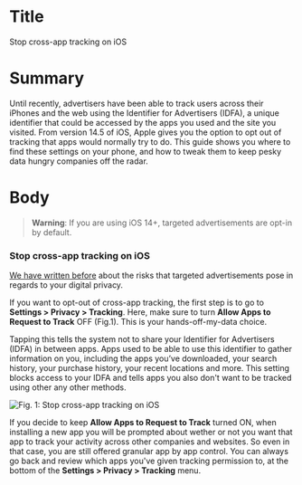 # Title #
Stop cross-app tracking on iOS

# Summary #
Until recently, advertisers have been able to track users across their iPhones and the web using the Identifier for Advertisers (IDFA), a unique identifier that could be accessed by the apps you used and the site you visited. From version 14.5 of iOS, Apple gives you the option to opt out of tracking that apps would normally try to do. This guide shows you where to find these settings on your phone, and how to tweak them to keep pesky data hungry companies off the radar.


# Body #

> **Warning**: If you are using iOS 14+, targeted advertisements are opt-in by default.

### Stop cross-app tracking on iOS ###
[We have written before][1] about the risks that targeted advertisements pose in regards to your digital privacy.

If you want to opt-out of cross-app tracking, the first step is to go to **Settings > Privacy > Tracking**. Here, make sure to turn **Allow Apps to Request to Track** OFF (Fig.1). This is your hands-off-my-data choice.

Tapping this tells the system not to share your Identifier for Advertisers (IDFA) in between apps. Apps used to be able to use this identifier to gather information on you, including the apps you’ve downloaded, your search history, your purchase history, your recent locations and more. This setting blocks access to your IDFA and tells apps you also don't want to be tracked using other any other methods.

![Fig. 1: Stop cross-app tracking on iOS](../../../images/ios/cross-tracking.jpg?raw=true)

If you decide to keep **Allow Apps to Request to Track** turned ON, when installing a new app you will be prompted about wether or not you want that app to track your activity across other companies and websites. So even in that case, you are still offered granular app by app control. You can always go back and review which apps you've given tracking permission to, at the bottom of the **Settings > Privacy > Tracking** menu.

[1]: https://privacyinternational.org/explainer/2976/how-do-tracking-companies-know-what-you-did-last-summer
